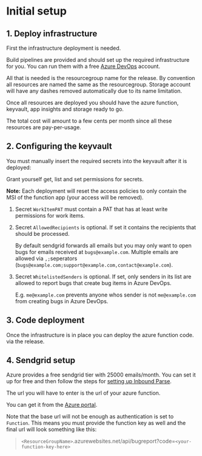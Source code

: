 # Initial setup

## 1. Deploy infrastructure

First the infrastructure deployment is needed.

Build pipelines are provided and should set up the required infrastructure for you. You can run them with a free [Azure DevOps](https://azure.microsoft.com/services/devops/) account.

All that is needed is the resourcegroup name for the release. By convention all resources are named the same as the resourcegroup. Storage account will have any dashes removed automatically due to its name limitation.

Once all resources are deployed you should have the azure function, keyvault, app insights and storage ready to go.

The total cost will amount to a few cents per month since all these resources are pay-per-usage.

## 2. Configuring the keyvault

You must manually insert the required secrets into the keyvault after it is deployed:

Grant yourself get, list and set permissions for secrets.

**Note:** Each deployment will reset the access policies to only contain the MSI of the function app (your access will be removed).

1. Secret `WorkItemPAT` must contain a PAT that has at least write permissions for work items.
2. Secret `AllowedRecipients` is optional. If set it contains the recipients that should be processed. 

    By default sendgrid forwards all emails but you may only want to open bugs for emails received at `bugs@example.com`. Multiple emails are allowed via `,;`seperators (`bugs@example.com;support@example.com,contact@example.com`).
3. Secret `WhitelistedSenders` is optional. If set, only senders in its list are allowed to report bugs that create bug items in Azure DevOps. 
    
    E.g. `me@example.com` prevents anyone whos sender is not `me@example.com` from creating bugs in Azure DevOps.

## 3. Code deployment

Once the infrastructure is in place you can deploy the azure function code. via the release.

## 4. Sendgrid setup

Azure provides a free sendgrid tier with 25000 emails/month. You can set it up for free and then follow the steps for [setting up Inbound Parse](https://sendgrid.com/docs/for-developers/parsing-email/inbound-email/).

The url you will have to enter is the url of your azure function.

You can get it from the [Azure portal](https://docs.microsoft.com/en-us/azure/azure-functions/functions-create-first-azure-function#test-the-function).

Note that the base url will not be enough as authentication is set to `Function`. This means you must provide the function key as well and the final url will look something like this: 

> `<ResourceGroupName>`.azurewebsites.net/api/bugreport?code=`<your-function-key-here>`
